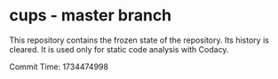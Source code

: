 # cups - master branch

This repository contains the frozen state of the repository.
Its history is cleared. It is used only for static code
analysis with Codacy.

Commit Time: 1734474998
